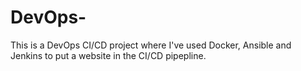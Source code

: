 # DevOps-
This is a DevOps CI/CD project where I've used Docker, Ansible and Jenkins to put a website in the CI/CD pipepline.
